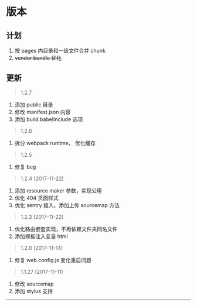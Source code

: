 # 版本

## 计划

1. 按 pages 内目录和一级文件合并 chunk
2. ~~vendor bundle 优化~~

## 更新

> 1.2.7

1. 添加 public 目录
2. 修改 manifest.json 内容
3. 添加 build.babelInclude 选项

> 1.2.6

1. 拆分 webpack runtime， 优化缓存

> 1.2.5

1. 修复 bug

> 1.2.4 (2017-11-22)

1. 添加 resource maker 参数，实现公用
2. 优化 404 页面样式
3. 优化 sentry 接入，添加上传 sourcemap 方法

> 1.2.3 (2017-11-22)

1. 优化路由嵌套实现，不再依赖文件夹同名文件
2. 添加模板注入变量 html

> 1.2.0 (2017-11-14)

1. 修复 web.config.js 变化重启问题

> 1.1.27 (2017-11-11)

1. 修改 sourcemap
2. 添加 stylus 支持

---
